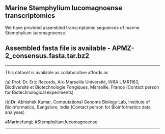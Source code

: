 Marine Stemphylium lucomagnoense transcriptomics
----------------------------------------------------------------------------------------------------------------------------
We have provided assembled transcriptomic sequences of marine Stemphylium lucomagnoense.

Assembled fasta file is available - APMZ-2_consensus.fasta.tar.bz2
----------------------------------------------------------------------------------------------------------------------------

-----------------------------------------------------------------------------------------------------------------------------
This dataset is available as collaborative affords as 

(a) Prof. Dr. Eric Records, Aix-Marseille Université, INRA UMR1163, Biodiversité et Biotechnologie Fongiques, Marseille, France (Contact person for Biotechnological experiments)

(b)Dr. Abhishek Kumar, Computational Genome Biology Lab, Institute of Bioinformatics, Bangalore, India 
(Contact person for Bioinformatics data analyses)


#Marinefungi; #Stemphylium lucomagnoense

--------------------------------------------------------------------------------------------------------------------------------
